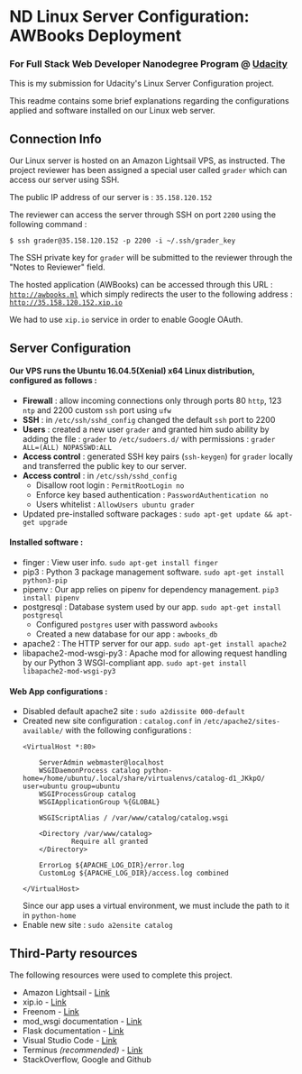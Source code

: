 # ND Linux Server Configuration: AWBooks Deployment
### For Full Stack Web Developer Nanodegree Program @ [Udacity](http://www.udacity.com)

This is my submission for Udacity's Linux Server Configuration project.

This readme contains some brief explanations regarding the configurations applied and software installed on our Linux web server.

## Connection Info

Our Linux server is hosted on an Amazon Lightsail VPS, as instructed. The project reviewer has been assigned a special user called `grader` which can access our server using SSH.

The public IP address of our server is : `35.158.120.152`

The reviewer can access the server through SSH on port `2200` using the following command :

```$ ssh grader@35.158.120.152 -p 2200 -i ~/.ssh/grader_key```

The SSH private key for `grader` will be submitted to the reviewer through the "Notes to Reviewer" field.

The hosted application (AWBooks) can be accessed through this URL : [`http://awbooks.ml`](http://awbooks.ml) which simply redirects the user to the following address : [`http://35.158.120.152.xip.io`](http://35.158.120.152.xip.io)

We had to use `xip.io` service in order to enable Google OAuth.

## Server Configuration

#### Our VPS runs the Ubuntu 16.04.5(Xenial) x64 Linux distribution, configured as follows :

- **Firewall** : allow incoming connections only through ports 80 `http`, 123 `ntp` and 2200 custom `ssh` port using `ufw`
- **SSH** : in `/etc/ssh/sshd_config` changed the default `ssh` port to 2200
- **Users** : created a new user `grader` and granted him sudo ability by adding the file : `grader` to `/etc/sudoers.d/` with permissions : `grader ALL=(ALL) NOPASSWD:ALL`
- **Access control** : generated SSH key pairs (`ssh-keygen`) for `grader` locally and transferred the public key to our server.
- **Access control** : in `/etc/ssh/sshd_config` 
    - Disallow root login : `PermitRootLogin no` 
    - Enforce key based authentication : `PasswordAuthentication no`
    - Users whitelist : `AllowUsers ubuntu grader`
- Updated pre-installed software packages : `sudo apt-get update && apt-get upgrade`

#### Installed software :

- finger : View user info. `sudo apt-get install finger`
- pip3 : Python 3 package management software. `sudo apt-get install python3-pip`
- pipenv : Our app relies on pipenv for dependency management. `pip3 install pipenv`
- postgresql : Database system used by our app. `sudo apt-get install postgresql`
    - Configured `postgres` user with password `awbooks`
    - Created a new database for our app : `awbooks_db`
- apache2 : The HTTP server for our app. `sudo apt-get install apache2`
- libapache2-mod-wsgi-py3 : Apache mod for allowing request handling by our Python 3 WSGI-compliant app. `sudo apt-get install libapache2-mod-wsgi-py3`

#### Web App configurations : 

- Disabled default apache2 site : `sudo a2dissite 000-default`
- Created new site configuration : `catalog.conf` in `/etc/apache2/sites-available/` with the following configurations :
    ```
    <VirtualHost *:80>

        ServerAdmin webmaster@localhost
        WSGIDaemonProcess catalog python-home=/home/ubuntu/.local/share/virtualenvs/catalog-d1_JKkpO/ user=ubuntu group=ubuntu
        WSGIProcessGroup catalog
        WSGIApplicationGroup %{GLOBAL}

        WSGIScriptAlias / /var/www/catalog/catalog.wsgi

        <Directory /var/www/catalog>
                Require all granted
        </Directory>

        ErrorLog ${APACHE_LOG_DIR}/error.log
        CustomLog ${APACHE_LOG_DIR}/access.log combined

    </VirtualHost>
    ```
    Since our app uses a virtual environment, we must include the path to it in `python-home`
- Enable new site : `sudo a2ensite catalog`

## Third-Party resources

The following resources were used to complete this project.

- Amazon Lightsail - [Link](https://lightsail.aws.amazon.com)
- xip.io - [Link](http://xip.io)
- Freenom - [Link](http://freenom.com)
- mod_wsgi documentation - [Link](https://modwsgi.readthedocs.io/en/develop/index.html)
- Flask documentation - [Link](http://flask.pocoo.org/docs/1.0/)
- Visual Studio Code - [Link](https://code.visualstudio.com/)
- Terminus *(recommended)* - [Link](https://eugeny.github.io/terminus/)
- StackOverflow, Google and Github
